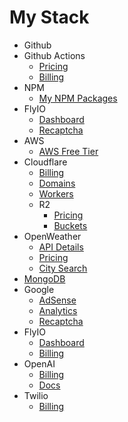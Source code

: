 # My Stack

- Github
- Github Actions
  - [Pricing](https://docs.github.com/en/billing/managing-billing-for-your-products/about-billing-for-github-actions)
  - [Billing](https://github.com/settings/billing)
- NPM
  - [My NPM Packages](https://www.npmjs.com/settings/prettydamntired/packages)
- FlyIO
  - [Dashboard](https://fly.io/dashboard)
  - [Recaptcha](https://www.google.com/recaptcha/admin/site/682849728)
- AWS
  - [AWS Free Tier](https://aws.amazon.com/free/)
- Cloudflare
  - [Billing](https://dash.cloudflare.com/26d066ec62c4d27b8da5e9aebac17293/billing)
  - [Domains](https://dash.cloudflare.com/26d066ec62c4d27b8da5e9aebac17293/registrar/domains)
  - [Workers](https://dash.cloudflare.com/26d066ec62c4d27b8da5e9aebac17293/workers-and-pages)
  - R2
    - [Pricing](https://developers.cloudflare.com/r2/pricing/)
    - [Buckets](https://dash.cloudflare.com/26d066ec62c4d27b8da5e9aebac17293/r2/overview)
- OpenWeather
  - [API Details](https://openweathermap.org/api)
  - [Pricing](https://openweathermap.org/price)
  - [City Search](https://openweathermap.org/find)
- [MongoDB](https://account.mongodb.com/account/login)
- Google
  - [AdSense](https://adsense.google.com/start/)
  - [Analytics](https://developers.google.com/analytics)
  - [Recaptcha](https://www.google.com/recaptcha/about/)
- FlyIO
  - [Dashboard](https://fly.io/dashboard)
  - [Billing](https://fly.io/dashboard/personal/billing)
- OpenAI
  - [Billing](https://platform.openai.com/settings/organization/billing/overview)
  - [Docs](https://platform.openai.com/docs/overview)
- Twilio
  - [Billing](https://console.twilio.com/us1/billing/manage-billing/billing-overview)
